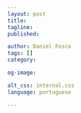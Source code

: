 ```yaml
---
layout: post
title: 
tagline: 
published: 

author: Daniel Fosco
tags: []
category: 

og-image: 

alt_css: internal.css
language: portuguese

---
```


